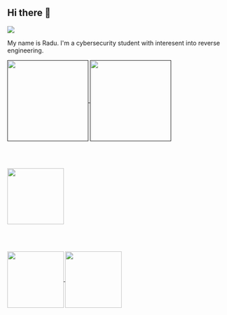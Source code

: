 ## Hi there 👋

![](https://komarev.com/ghpvc/?username=ronutu&color=46915c)

My name is Radu. I'm a cybersecurity student with interesent into reverse engineering.

<a href="">
  <img height=185 align="center" src="https://github-readme-stats.vercel.app/api?username=ronutu&show_icons=true&theme=dark&bg_color=00000000&rank_icon=percentile&include_all_commits=true&custom_title=Radu's%20Github%20Stats" />
</a>
<a href="">
  <img height=185 align="center" src="https://github-readme-stats-rho-ruddy-56.vercel.app/api/top-langs/?username=ronutu&theme=dark&bg_color=00000000&layout=compact&langs_count=8" />
</a>

<br><br>

<a href="https://github.com/ronutu/ctf-writeups">
  <img height=128.5 align="center" src="https://github-readme-stats.vercel.app/api/pin/?username=ronutu&repo=ctf-writeups&theme=dark&bg_color=00000000&show_owner=true" />
</a>

<br><br>

<a href="https://github.com/ronutu/fmi-unibuc-licenta">
  <img height=128.5 align="center" src="https://github-readme-stats.vercel.app/api/pin/?username=ronutu&repo=fmi-unibuc-licenta&theme=dark&bg_color=00000000&show_owner=true" />
</a>
<a href="https://github.com/ronutu/fmi-unibuc-master">
  <img height=128.5 align="center" src="https://github-readme-stats.vercel.app/api/pin/?username=ronutu&repo=fmi-unibuc-master&theme=dark&bg_color=00000000&show_owner=true" />
</a>
